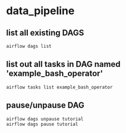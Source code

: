 # data_pipeline

## list all existing DAGS
```
airflow dags list
```

## list out all tasks in DAG named 'example_bash_operator'
```
airflow tasks list example_bash_operator
```

## pause/unpause DAG
```
airflow dags unpause tutorial
airflow dags pause tutorial
```